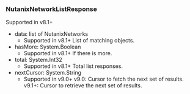 ### NutanixNetworkListResponse
Supported in v8.1+

- data: list of NutanixNetworks
  - Supported in v8.1+
List of matching objects.
- hasMore: System.Boolean
  - Supported in v8.1+
If there is more.
- total: System.Int32
  - Supported in v8.1+
Total list responses.
- nextCursor: System.String
  - Supported in v9.0+
v9.0: Cursor to fetch the next set of results.
v9.1+: Cursor to retrieve the next set of results.
